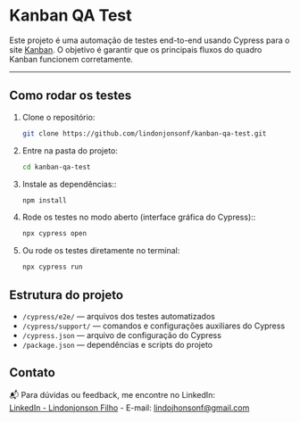 # Kanban QA Test

Este projeto é uma automação de testes end-to-end usando Cypress para o site [Kanban](https://kanban-dusky-five.vercel.app/). O objetivo é garantir que os principais fluxos do quadro Kanban funcionem corretamente.

---
## Como rodar os testes
1. Clone o repositório:  
   ```bash
   git clone https://github.com/lindonjonsonf/kanban-qa-test.git
2. Entre na pasta do projeto:  
   ```bash
   cd kanban-qa-test
3. Instale as dependências::  
   ```bash
   npm install
4. Rode os testes no modo aberto (interface gráfica do Cypress)::  
   ```bash
   npx cypress open
5. Ou rode os testes diretamente no terminal:  
   ```bash
   npx cypress run
## Estrutura do projeto

- `/cypress/e2e/` — arquivos dos testes automatizados  
- `/cypress/support/` — comandos e configurações auxiliares do Cypress  
- `/cypress.json` — arquivo de configuração do Cypress  
- `/package.json` — dependências e scripts do projeto
## Contato

📬 Para dúvidas ou feedback, me encontre no LinkedIn:  
[LinkedIn - Lindonjonson Filho](https://www.linkedin.com/in/lindonjonson-filho-09b160161/) - E-mail: [lindojhonsonf@gmail.com](mailto:lindojhonsonf@gmail.com)
